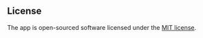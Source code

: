 ## License

The app is open-sourced software licensed under the [MIT license](https://opensource.org/licenses/MIT).
